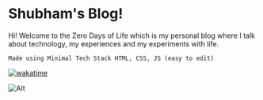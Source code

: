 # Shubham's Blog!

Hi! Welcome to the Zero Days of Life which is my personal blog where I talk about technology, my experiences and my experiments with life. 

    Made using Minimal Tech Stack HTML, CSS, JS (easy to edit) 




[![wakatime](https://wakatime.com/badge/user/08966745-be62-4a34-9495-c7c8ddae8ea1/project/a4777c91-99e7-48d7-b464-7b835bada030.svg)](https://wakatime.com/badge/user/08966745-be62-4a34-9495-c7c8ddae8ea1/project/a4777c91-99e7-48d7-b464-7b835bada030)


![Alt](https://repobeats.axiom.co/api/embed/831e2704a89782738c7b07ecb13a46d149ad768b.svg "Repobeats analytics image")
